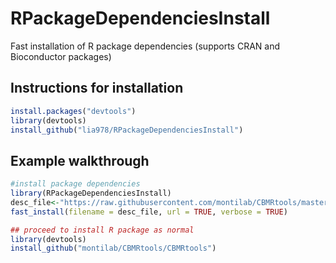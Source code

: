 # RPackageDependenciesInstall

Fast installation of R package dependencies (supports CRAN and Bioconductor packages)

## Instructions for installation
```R
install.packages("devtools")
library(devtools)
install_github("lia978/RPackageDependenciesInstall")
```

## Example walkthrough

```R
#install package dependencies
library(RPackageDependenciesInstall)
desc_file<-"https://raw.githubusercontent.com/montilab/CBMRtools/master/CBMRtools/DESCRIPTION"
fast_install(filename = desc_file, url = TRUE, verbose = TRUE)

## proceed to install R package as normal
library(devtools)
install_github("montilab/CBMRtools/CBMRtools")

